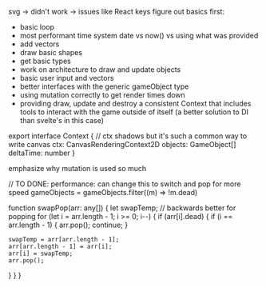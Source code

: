 svg -> didn't work -> issues like React keys
figure out basics first:

- basic loop
- most performant time system date vs now() vs using what was provided
- add vectors
- draw basic shapes
- get basic types
- work on architecture to draw and update objects
- basic user input and vectors
- better interfaces with the generic gameObject type
- using mutation correctly to get render times down
- providing draw, update and destroy a consistent Context that includes tools to interact with the game outside of itself (a better solution to DI than svelte's in this case)

export interface Context {
// ctx shadows but it's such a common way to write canvas
ctx: CanvasRenderingContext2D
objects: GameObject[]
deltaTime: number
}

emphasize why mutation is used so much

// TO DONE: performance: can change this to switch and pop for more speed
gameObjects = gameObjects.filter((m) => !m.dead)

function swapPop(arr: any[]) {
let swapTemp;
// backwards better for popping
for (let i = arr.length - 1; i >= 0; i--) {
if (arr[i].dead) {
if (i == arr.length - 1) {
arr.pop();
continue;
}

    swapTemp = arr[arr.length - 1];
    arr[arr.length - 1] = arr[i];
    arr[i] = swapTemp;
    arr.pop();

}
}
}
